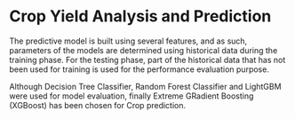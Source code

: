 # Crop Yield Analysis and Prediction

The predictive model is built using several features, and
as such, parameters of the models are determined using historical data
during the training phase. For the testing phase, part of the historical data
that has not been used for training is used for the performance evaluation
purpose. 

Although Decision Tree Classifier, Random Forest Classifier and LightGBM were 
used for model evaluation, finally Extreme GRadient Boosting (XGBoost) has been
chosen for Crop prediction.
